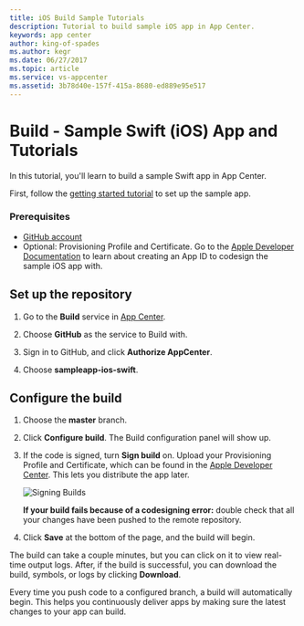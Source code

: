 ```yaml
---
title: iOS Build Sample Tutorials
description: Tutorial to build sample iOS app in App Center.
keywords: app center
author: king-of-spades
ms.author: kegr
ms.date: 06/27/2017
ms.topic: article
ms.service: vs-appcenter
ms.assetid: 3b78d40e-157f-415a-8680-ed889e95e517
---
```


# Build - Sample Swift (iOS) App and Tutorials
In this tutorial, you'll learn to build a sample Swift app in App Center.

First, follow the [getting started tutorial](getting-started.md) to set up the sample app.

### Prerequisites
- [GitHub account](https://github.com/join)
- Optional: Provisioning Profile and Certificate. Go to the [Apple Developer Documentation](https://developer.apple.com/library/content/documentation/IDEs/Conceptual/AppDistributionGuide/MaintainingProfiles/MaintainingProfiles.html) to learn about creating an App ID to codesign the sample iOS app with.

## Set up the repository
1. Go to the **Build** service in [App Center](https://appcenter.ms/apps).

2. Choose **GitHub** as the service to Build with.

3. Sign in to GitHub, and click **Authorize AppCenter**.

4. Choose **sampleapp-ios-swift**.

## Configure the build
1. Choose the **master** branch.

2. Click **Configure build**. The Build configuration panel will show up.

3. If the code is signed, turn **Sign build** on. Upload your Provisioning Profile and Certificate, which can be found in the [Apple Developer Center](https://developer.apple.com/account/). This lets you distribute the app later.

   ![Signing Builds](images/Signing_builds_ios.png)  

   **If your build fails because of a codesigning error:** double check that all your changes have been pushed to the remote repository.

4. Click **Save** at the bottom of the page, and the build will begin.

The build can take a couple minutes, but you can click on it to view real-time output logs. After, if the build is successful, you can download the build, symbols, or logs by clicking **Download**.

Every time you push code to a configured branch, a build will automatically begin. This helps you continuously deliver apps by making sure the latest changes to your app can build.
